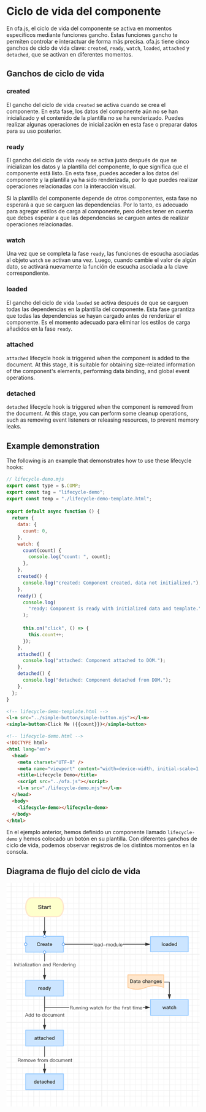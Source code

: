 # Ciclo de vida del componente

En ofa.js, el ciclo de vida del componente se activa en momentos específicos mediante funciones gancho. Estas funciones gancho te permiten controlar e interactuar de forma más precisa. ofa.js tiene cinco ganchos de ciclo de vida clave: `created`, `ready`, `watch`, `loaded`, `attached` y `detached`, que se activan en diferentes momentos.

## Ganchos de ciclo de vida

### created

El gancho del ciclo de vida `created` se activa cuando se crea el componente. En esta fase, los datos del componente aún no se han inicializado y el contenido de la plantilla no se ha renderizado. Puedes realizar algunas operaciones de inicialización en esta fase o preparar datos para su uso posterior.

### ready

El gancho del ciclo de vida `ready` se activa justo después de que se inicializan los datos y la plantilla del componente, lo que significa que el componente está listo. En esta fase, puedes acceder a los datos del componente y la plantilla ya ha sido renderizada, por lo que puedes realizar operaciones relacionadas con la interacción visual.

Si la plantilla del componente depende de otros componentes, esta fase no esperará a que se carguen las dependencias. Por lo tanto, es adecuado para agregar estilos de carga al componente, pero debes tener en cuenta que debes esperar a que las dependencias se carguen antes de realizar operaciones relacionadas.

### watch

Una vez que se completa la fase `ready`, las funciones de escucha asociadas al objeto `watch` se activan una vez. Luego, cuando cambie el valor de algún dato, se activará nuevamente la función de escucha asociada a la clave correspondiente.

### loaded

El gancho del ciclo de vida `loaded` se activa después de que se carguen todas las dependencias en la plantilla del componente. Esta fase garantiza que todas las dependencias se hayan cargado antes de renderizar el componente. Es el momento adecuado para eliminar los estilos de carga añadidos en la fase `ready`. 

### attached

`attached` lifecycle hook is triggered when the component is added to the document. At this stage, it is suitable for obtaining size-related information of the component's elements, performing data binding, and global event operations.

### detached

`detached` lifecycle hook is triggered when the component is removed from the document. At this stage, you can perform some cleanup operations, such as removing event listeners or releasing resources, to prevent memory leaks.

## Example demonstration

The following is an example that demonstrates how to use these lifecycle hooks:

```javascript
// lifecycle-demo.mjs
export const type = $.COMP;
export const tag = "lifecycle-demo";
export const temp = "./lifecycle-demo-template.html";

export default async function () {
  return {
    data: {
      count: 0,
    },
    watch: {
      count(count) {
        console.log("count: ", count);
      },
    },
    created() {
      console.log("created: Component created, data not initialized.");
    },
    ready() {
      console.log(
        "ready: Component is ready with initialized data and template."
      );

      this.on("click", () => {
        this.count++;
      });
    },
    attached() {
      console.log("attached: Component attached to DOM.");
    },
    detached() {
      console.log("detached: Component detached from DOM.");
    },
  };
}

```

```html
<!-- lifecycle-demo-template.html -->
<l-m src="../simple-button/simple-button.mjs"></l-m>
<simple-button>Click Me ({{count}})</simple-button>
```

```html
<!-- lifecycle-demo.html -->
<!DOCTYPE html>
<html lang="en">
  <head>
    <meta charset="UTF-8" />
    <meta name="viewport" content="width=device-width, initial-scale=1.0" />
    <title>Lifecycle Demo</title>
    <script src="../ofa.js"></script>
    <l-m src="./lifecycle-demo.mjs"></l-m>
  </head>
  <body>
    <lifecycle-demo></lifecycle-demo>
  </body>
</html>
```

En el ejemplo anterior, hemos definido un componente llamado `lifecycle-demo` y hemos colocado un botón en su plantilla. Con diferentes ganchos de ciclo de vida, podemos observar registros de los distintos momentos en la consola.

## Diagrama de flujo del ciclo de vida

<img src="../../../publics/life-cycle.png" width="512" />
